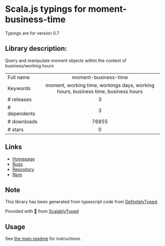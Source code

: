 
# Scala.js typings for moment-business-time

Typings are for version 0.7

## Library description:
Query and manipulate moment objects within the context of business/working hours

|                    |                 |
| ------------------ | :-------------: |
| Full name          | moment-business-time |
| Keywords           | moment, working time, workings days, working hours, business time, business hours |
| # releases         | 3 |
| # dependents       | 3 |
| # downloads        | 76855 |
| # stars            | 0 |

## Links
- [Homepage](https://github.com/lennym/moment-business-time)
- [Bugs](https://github.com/lennym/moment-business-time/issues)
- [Repository](https://github.com/lennym/moment-business-time)
- [Npm](https://www.npmjs.com/package/moment-business-time)
    


## Note
This library has been generated from typescript code from [DefinitelyTyped](https://definitelytyped.org).

Provided with :purple_heart: from [ScalablyTyped](https://github.com/oyvindberg/ScalablyTyped)

## Usage
See [the main readme](../../readme.md) for instructions.


